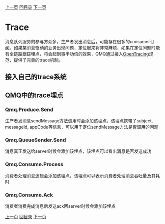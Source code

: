 [上一页](monitor.md)
[回目录](../../README.md)
[下一页](producer.md)

# Trace

消息队列服务的参与方众多，生产者发出消息后，可能存在很多的consumer订阅。如果某消息驱动的业务出现问题，定位起来将非常麻烦，如果在定位问题时能有全链路跟踪埋点，将会起到事半功倍的效果，QMQ通过接入[OpenTracing](https://opentracing.io/)规范，提供了完善的trace机制。

## 接入自己的trace系统

## QMQ中的trace埋点

### Qmq.Produce.Send
生产者发消息sendMessage方法调用时会添加该埋点，该埋点携带了subject, messageId, appCode等信息，可以用于定位sendMessage方法是否调用的问题

### Qmq.QueueSender.Send
消息真正发送给server时候会添加该埋点，该埋点可以看出消息是否发送成功

### Qmq.Consume.Process
消费者处理消息逻辑会添加该埋点，该埋点可以表示消费者处理消息吞吐量及其耗时

### Qmq.Consume.Ack
消费者消费完成消息后发送ack回server时候会添加该埋点

[上一页](monitor.md)
[回目录](../../README.md)
[下一页](producer.md)
